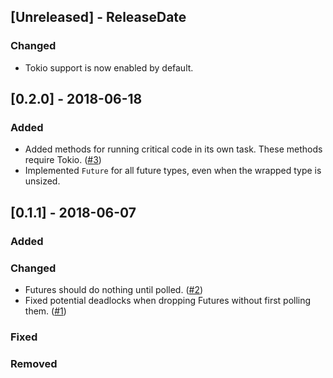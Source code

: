 ## [Unreleased] - ReleaseDate
### Changed
- Tokio support is now enabled by default.

## [0.2.0] - 2018-06-18
### Added
- Added methods for running critical code in its own task.  These methods
  require Tokio.
  ([#3](https://github.com/asomers/futures-locks/issues/3))
- Implemented `Future` for all future types, even when the wrapped type is
  unsized.

## [0.1.1] - 2018-06-07
### Added

### Changed
- Futures should do nothing until polled.
  ([#2](https://github.com/asomers/futures-locks/issues/2))
- Fixed potential deadlocks when dropping Futures without first polling them.
  ([#1](https://github.com/asomers/futures-locks/issues/1))

### Fixed

### Removed
